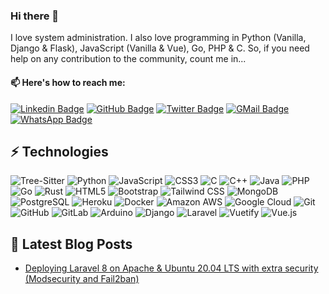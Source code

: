 ### Hi there 👋
I love system administration. I also love programming in Python (Vanilla, Django & Flask), JavaScript (Vanilla & Vue), Go, PHP & C. So, if you need help on any contribution to the community, count me in...

#### 📫 Here's how to reach me: 
[![Linkedin Badge](https://img.shields.io/badge/LinkedIn-BalaKrishna--prasad-0077B5?style=for-the-badge&logo=linkedin&logoColor=white&link=https://www.linkedin.com/in/balakrishna-prasad/)](https://www.linkedin.com/in/balakrishna-prasad/) 
[![GitHub Badge](https://img.shields.io/badge/GitHub-aayush420-100000?style=for-the-badge&logo=github&logoColor=white&link=https://github.com/aayush420)](https://github.com/aayush420)
[![Twitter Badge](https://img.shields.io/badge/Twitter-thisis420-1DA1F2?style=for-the-badge&logo=twitter&logoColor=white&link=https://twitter.com/thisis420)](https://twitter.com/thisis420)
[![GMail Badge](https://img.shields.io/badge/Gmail-balkripra.1996@gmail.com-D14836?style=for-the-badge&logo=gmail&logoColor=white&link=mailto:balkripra.1996@gmail.com)](mailto:balkripra.1996@gmail.com)
[![WhatsApp Badge](https://img.shields.io/badge/WhatsApp-+91--9492759420-25D366?style=for-the-badge&logo=whatsapp&logoColor=white&link=tel:+919492759420)](https://wa.me/919492759420?text=I%20saw%20your%20GitHub%20Profile%20and%20I%20think%20it%20looks%20impressive!)

<!-- ![Github Stats](https://github-readme-stats.vercel.appINVALIDALINK/api?username=aayush420&count_private=true&show_icons=true)
![Most Used Languages](https://github-readme-stats.vercel.appINVALIDALINK/api/top-langs/?username=aayush420)
![Streak](https://github-readme-streak-stats.herokuapp.comINVALIDALINK/?user=aayush420) -->

## ⚡ Technologies
![Tree-Sitter](https://img.shields.io/badge/Tree_Sitter-35495E?style=for-the-badge&logoColor=4FC08D)
![Python](https://img.shields.io/badge/Python-3776AB?style=for-the-badge&logo=python&logoColor=white)
![JavaScript](https://img.shields.io/badge/JavaScript-323330?style=for-the-badge&logo=javascript&logoColor=F7DF1E)
![CSS3](https://img.shields.io/badge/CSS3-1572B6?style=for-the-badge&logo=css3&logoColor=white)
![C](https://img.shields.io/badge/C-00599C?style=for-the-badge&logo=c&logoColor=white)
![C++](https://img.shields.io/badge/C%2B%2B-00599C?style=for-the-badge&logo=c%2B%2B&logoColor=white)
![Java](https://img.shields.io/badge/Java-ED8B00?style=for-the-badge&logo=java&logoColor=white)
![PHP](https://img.shields.io/badge/PHP-777BB4?style=for-the-badge&logo=php&logoColor=white)
![Go](https://img.shields.io/badge/Go-00ADD8?style=for-the-badge&logo=go&logoColor=white)
![Rust](https://img.shields.io/badge/Rust-black?style=for-the-badge&logo=rust&logoColor=#E57324)
![HTML5](https://img.shields.io/badge/HTML5-E34F26?style=for-the-badge&logo=html5&logoColor=white)
![Bootstrap](https://img.shields.io/badge/Bootstrap-563D7C?style=for-the-badge&logo=bootstrap&logoColor=white)
![Tailwind CSS](https://img.shields.io/badge/Tailwind%20CSS-38B2AC?style=for-the-badge&logo=tailwind-css&logoColor=white)
![MongoDB](https://img.shields.io/badge/MongoDB-4EA94B?style=for-the-badge&logo=mongodb&logoColor=white)
![PostgreSQL](https://img.shields.io/badge/PostgreSQL-336791?style=for-the-badge&logo=postgresql&logoColor=white)
![Heroku](https://img.shields.io/badge/-Heroku-430098?style=for-the-badge&logo=heroku&logoColor=white)
![Docker](https://img.shields.io/badge/Docker-2CA5E0?style=for-the-badge&logo=docker&logoColor=white)
![Amazon AWS](https://img.shields.io/badge/Amazon_AWS-{232F3E}?style=for-the-badge&logo=amazonaws&logoColor=white)
![Google Cloud](https://img.shields.io/badge/Google_Cloud-4285F4?style=for-the-badge&logo=google-cloud&logoColor=white)
![Git](https://img.shields.io/badge/Git-F05032?style=for-the-badge&logo=git&logoColor=white)
![GitHub](https://img.shields.io/badge/GitHub-100000?style=for-the-badge&logo=github&logoColor=white)
![GitLab](https://img.shields.io/badge/-GitLab-FCA121?style=for-the-badge&logo=gitlab&logoColor=white)
![Arduino](https://img.shields.io/badge/Arduino-00979D?style=for-the-badge&logo=Arduino&logoColor=white)
![Django](https://img.shields.io/badge/Django-092E20?style=for-the-badge&logo=django&logoColor=green)
![Laravel](https://img.shields.io/badge/Laravel-FF2D20?style=for-the-badge&logo=laravel&logoColor=white)
![Vuetify](https://img.shields.io/badge/Vuetify-1867C0?style=for-the-badge&logo=vuetify&logoColor=white)
![Vue.js](https://img.shields.io/badge/Vue.js-35495E?style=for-the-badge&logo=vuedotjs&logoColor=4FC08D)


## 📕 Latest Blog Posts
- [Deploying Laravel 8 on Apache & Ubuntu 20.04 LTS with extra security (Modsecurity and Fail2ban)](https://bala420.medium.com/deploying-laravel-8-on-apache-ubuntu-20-04-lts-with-extra-security-modsecurity-and-fail2ban-e6f07c3f1dc8)

<!--
**aayush420/aayush420** is a ✨ _special_ ✨ repository because its `README.md` (this file) appears on your GitHub profile.

Here are some ideas to get you started:



- 👯 I’m looking to collaborate on ...
- 🤔 I’m looking for help with ...
- 💬 Ask me about ...
- 😄 Pronouns: ...
- ⚡ Fun fact: ...
-->
